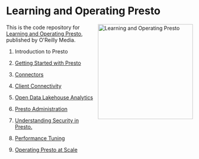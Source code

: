 # Learning and Operating Presto

<a href="https://www.oreilly.com/library/view/learning-and-operating/9781098141844"><img src="https://learning.oreilly.com/library/cover/9781098141844/250w/" alt="Learning and Operating Presto" height="256px" align="right"></a>

This is the code repository for [Learning and Operating Presto](https://www.oreilly.com/library/view/learning-and-operating/9781098141844), published by O'Reilly Media.

1. Introduction to Presto 

2. [Getting Started with Presto](02) 

3. [Connectors](03)

4. [Client Connectivity](04)

5. [Open Data Lakehouse Analytics](05)

6. [Presto Administration](06)

7. [Understanding Security in Presto.](07)

8. [Performance Tuning](08)

9. [Operating Presto at Scale](09)
